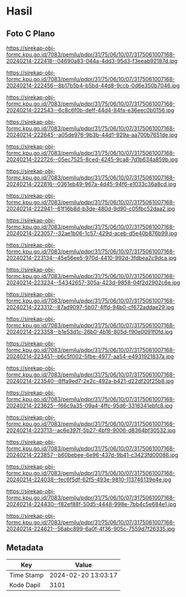 # Hasil

## Foto C Plano

https://sirekap-obj-formc.kpu.go.id/7083/pemilu/pdpr/31/75/06/10/07/3175061007168-20240214-222418--04690a83-044a-4dd3-95d3-f3eeab92187d.jpg

https://sirekap-obj-formc.kpu.go.id/7083/pemilu/pdpr/31/75/06/10/07/3175061007168-20240214-222456--8b17b5b4-b5bd-44d8-9ccb-0d6e350b7046.jpg

https://sirekap-obj-formc.kpu.go.id/7083/pemilu/pdpr/31/75/06/10/07/3175061007168-20240214-222543--6c8c6f0b-deff-44d4-84fa-e36eec0b0156.jpg

https://sirekap-obj-formc.kpu.go.id/7083/pemilu/pdpr/31/75/06/10/07/3175061007168-20240214-222645--a05de976-9b3b-44d1-929a-aa700b7651de.jpg

https://sirekap-obj-formc.kpu.go.id/7083/pemilu/pdpr/31/75/06/10/07/3175061007168-20240214-222726--05ec7525-8ced-4245-9ca8-7d1b634a859b.jpg

https://sirekap-obj-formc.kpu.go.id/7083/pemilu/pdpr/31/75/06/10/07/3175061007168-20240214-222816--0361eb49-967a-4d45-94f6-e1033c36a8cd.jpg

https://sirekap-obj-formc.kpu.go.id/7083/pemilu/pdpr/31/75/06/10/07/3175061007168-20240214-222941--61f16b8d-b3de-480d-9d90-c05fbc52daa2.jpg

https://sirekap-obj-formc.kpu.go.id/7083/pemilu/pdpr/31/75/06/10/07/3175061007168-20240214-223057--32ae1b06-1c57-429d-aceb-d5e40b876b99.jpg

https://sirekap-obj-formc.kpu.go.id/7083/pemilu/pdpr/31/75/06/10/07/3175061007168-20240214-223134--45e56ee5-970d-4410-992d-3fdbea2c9dca.jpg

https://sirekap-obj-formc.kpu.go.id/7083/pemilu/pdpr/31/75/06/10/07/3175061007168-20240214-223234--54342657-305a-423d-9858-04f2d2902c6e.jpg

https://sirekap-obj-formc.kpu.go.id/7083/pemilu/pdpr/31/75/06/10/07/3175061007168-20240214-223312--87ad9097-5b07-4ffd-94b0-cf672addae29.jpg

https://sirekap-obj-formc.kpu.go.id/7083/pemilu/pdpr/31/75/06/10/07/3175061007168-20240214-223358--b1e53d1c-26b0-4b16-805d-f90e0091f0fd.jpg

https://sirekap-obj-formc.kpu.go.id/7083/pemilu/pdpr/31/75/06/10/07/3175061007168-20240214-223451--b6c5f002-5fbe-4977-aa54-e4931921837a.jpg

https://sirekap-obj-formc.kpu.go.id/7083/pemilu/pdpr/31/75/06/10/07/3175061007168-20240214-223540--8ffa9ed7-2e2c-492a-b421-d22df20f25b8.jpg

https://sirekap-obj-formc.kpu.go.id/7083/pemilu/pdpr/31/75/06/10/07/3175061007168-20240214-223625--f66c9a35-09a4-4ffc-95d6-3316341ebfc8.jpg

https://sirekap-obj-formc.kpu.go.id/7083/pemilu/pdpr/31/75/06/10/07/3175061007168-20240214-223713--ac6e397f-5b27-4bf9-9006-d8364bf30532.jpg

https://sirekap-obj-formc.kpu.go.id/7083/pemilu/pdpr/31/75/06/10/07/3175061007168-20240214-223857--b60bebee-6e96-437d-9b41-c3423fd00086.jpg

https://sirekap-obj-formc.kpu.go.id/7083/pemilu/pdpr/31/75/06/10/07/3175061007168-20240214-224038--fec6f5df-62f5-493e-9810-113746139e4e.jpg

https://sirekap-obj-formc.kpu.go.id/7083/pemilu/pdpr/31/75/06/10/07/3175061007168-20240214-224430--f82ef88f-50d5-4448-998e-7bb4c5e684e1.jpg

https://sirekap-obj-formc.kpu.go.id/7083/pemilu/pdpr/31/75/06/10/07/3175061007168-20240214-224621--56abc899-6a0f-4f36-905c-7559d7f26335.jpg


## Metadata

| Key        | Value               |
| ---------- | ------------------- |
| Time Stamp | 2024-02-20 13:03:17 |
| Kode Dapil | 3101                |



